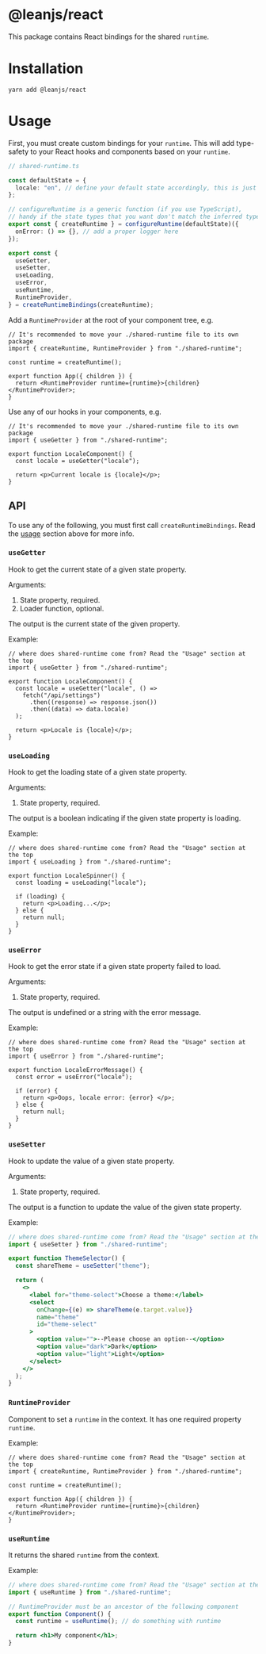 # @leanjs/react

This package contains React bindings for the shared `runtime`.

# Installation

`yarn add @leanjs/react`

# Usage

First, you must create custom bindings for your `runtime`. This will add type-safety to your React hooks and components based on your `runtime`.

```ts
// shared-runtime.ts

const defaultState = {
  locale: "en", // define your default state accordingly, this is just an example
};

// configureRuntime is a generic function (if you use TypeScript),
// handy if the state types that you want don't match the inferred types from defaultState
export const { createRuntime } = configureRuntime(defaultState)({
  onError: () => {}, // add a proper logger here
});

export const {
  useGetter,
  useSetter,
  useLoading,
  useError,
  useRuntime,
  RuntimeProvider,
} = createRuntimeBindings(createRuntime);
```

Add a `RuntimeProvider` at the root of your component tree, e.g.

```tsx
// It's recommended to move your ./shared-runtime file to its own package
import { createRuntime, RuntimeProvider } from "./shared-runtime";

const runtime = createRuntime();

export function App({ children }) {
  return <RuntimeProvider runtime={runtime}>{children}</RuntimeProvider>;
}
```

Use any of our hooks in your components, e.g.

```tsx
// It's recommended to move your ./shared-runtime file to its own package
import { useGetter } from "./shared-runtime";

export function LocaleComponent() {
  const locale = useGetter("locale");

  return <p>Current locale is {locale}</p>;
}
```

## API

To use any of the following, you must first call `createRuntimeBindings`. Read the [usage](#usage) section above for more info.

### `useGetter`

Hook to get the current state of a given state property.

Arguments:

1. State property, required.
2. Loader function, optional.

The output is the current state of the given property.

Example:

```tsx
// where does shared-runtime come from? Read the "Usage" section at the top
import { useGetter } from "./shared-runtime";

export function LocaleComponent() {
  const locale = useGetter("locale", () =>
    fetch("/api/settings")
      .then((response) => response.json())
      .then((data) => data.locale)
  );

  return <p>Locale is {locale}</p>;
}
```

### `useLoading`

Hook to get the loading state of a given state property.

Arguments:

1. State property, required.

The output is a boolean indicating if the given state property is loading.

Example:

```tsx
// where does shared-runtime come from? Read the "Usage" section at the top
import { useLoading } from "./shared-runtime";

export function LocaleSpinner() {
  const loading = useLoading("locale");

  if (loading) {
    return <p>Loading...</p>;
  } else {
    return null;
  }
}
```

### `useError`

Hook to get the error state if a given state property failed to load.

Arguments:

1. State property, required.

The output is undefined or a string with the error message.

Example:

```tsx
// where does shared-runtime come from? Read the "Usage" section at the top
import { useError } from "./shared-runtime";

export function LocaleErrorMessage() {
  const error = useError("locale");

  if (error) {
    return <p>Oops, locale error: {error} </p>;
  } else {
    return null;
  }
}
```

### `useSetter`

Hook to update the value of a given state property.

Arguments:

1. State property, required.

The output is a function to update the value of the given state property.

Example:

```jsx
// where does shared-runtime come from? Read the "Usage" section at the top
import { useSetter } from "./shared-runtime";

export function ThemeSelector() {
  const shareTheme = useSetter("theme");

  return (
    <>
      <label for="theme-select">Choose a theme:</label>
      <select
        onChange={(e) => shareTheme(e.target.value)}
        name="theme"
        id="theme-select"
      >
        <option value="">--Please choose an option--</option>
        <option value="dark">Dark</option>
        <option value="light">Light</option>
      </select>
    </>
  );
}
```

### `RuntimeProvider`

Component to set a `runtime` in the context. It has one required property `runtime`.

Example:

```tsx
// where does shared-runtime come from? Read the "Usage" section at the top
import { createRuntime, RuntimeProvider } from "./shared-runtime";

const runtime = createRuntime();

export function App({ children }) {
  return <RuntimeProvider runtime={runtime}>{children}</RuntimeProvider>;
}
```

### `useRuntime`

It returns the shared `runtime` from the context.

Example:

```jsx
// where does shared-runtime come from? Read the "Usage" section at the top
import { useRuntime } from "./shared-runtime";

// RuntimeProvider must be an ancestor of the following component
export function Component() {
  const runtime = useRuntime(); // do something with runtime

  return <h1>My component</h1>;
}
```
